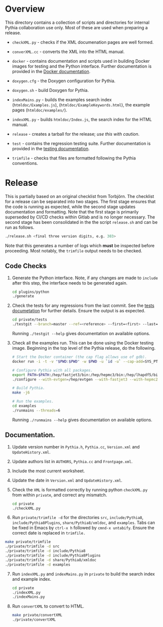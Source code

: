 # Overview

This directory contains a collection of scripts and directories for
internal Pythia collaboration use only. Most of these are used when
preparing a release.

* `checkXML.py` - checks if the XML documenation pages
  are well formed.

* `converXML.cc` - converts the XML into the HTML manual.

* `docker` - contains documentation and scripts used in building
  Docker images for testing and the Python interface. Further
  documentation is provided in the
  [Docker documentation](docker/README.md).
  
* `doxygen.cfg` - the Doxygen configuration for Pythia.

* `doxygen.sh` - build Doxygen for Pythia.

* `indexMains.py` - builds the examples search index
  (`htmldoc/Examples.js`), (`htmldoc/ExampleKeywords.html`), the
  example pages (`htmldoc/examples/`).

* `indexXML.py` - builds `htmldoc/Index.js`, the search index for the
  HTML manual.

* `release` - creates a tarball for the release; *use this with caution*.

* `test` - contains the regression testing suite. Further
  documentation is provided in the
  [testing documentation](tests/README.md).
  
* `trimfile` - checks that files are formatted following the Pythia
  conventions.

# Release

This is partially based on an original checklist from Torbjörn. The
checklist for a release can be separated into two stages. The first
stage ensures that the code is running as expected, while the second
stage updates documentation and formatting. Note that the first stage
is primarily superseded by CI/CD checks within Gitlab and is no longer
necessary. The second stage has been consolidated in the the script
`release.sh` and can be run as follows.
```bash
./release.sh <final three version digits, e.g. 303> 
```
Note that this generates a number of logs which **must** be inspected
before proceeding. Most notably, the `trimfile` output needs to be
checked.

## Code Checks

1. Generate the Python interface. Note, if any changes are made to
   `include` after this step, the interface needs to be generated
   again.
   ```bash
   cd plugins/python
   ./generate
   ```

2. Check the tests for any regressions from the last commit. See the
   [tests documetation](tests/README.md) for further details. Ensure
   the output is as expected.
   ```bash
   cd private/tests
   ./testgit --branch=master --ref=<reference> --first=<first> --last=<last>
   ```
   Running `./testgit --help` gives documentation on available options.

3. Check all the examples run. This can be done using the Docker
   testing image. Beginning in the top level of the Pythia release, do
   the following.
   ```bash
   # Start the Docker container (the cap flag allows use of gdb).
   docker run -i -t -v "$PWD:$PWD" -w $PWD -u `id -u` --cap-add=SYS_PTRACE --rm pythia8/dev:test bash --norc
   
   # Configure Pythia with all packages.
   export PATH=$PATH:/hep/fastjet3/bin:/hep/hepmc3/bin:/hep/lhapdf5/bin:/hep/rivet/bin
   ./configure --with-evtgen=/hep/evtgen --with-fastjet3 --with-hepmc2=/hep/hepmc2 --with-hepmc3 --with-lhapdf5 --with-lhapdf6=/hep/lhapdf6 --with-powheg-bin=/hep/powheg/ --with-rivet --with-root --with-gzip --with-python --with-mg5mes --with-openmp
   
   # Build Pythia.
   make -j6
   
   # Run the examples.
   cd examples
   ./runmains --threads=6
   ```
   Running `./runmains --help` gives documentation on available options.

## Documentation.

1. Update version number in `Pythia.h`, `Pythia.cc`, `Version.xml` and
   `UpdateHistory.xml`.
  
2. Update authors list in `AUTHORS`, `Pythia.cc` and `Frontpage.xml`.

3. Include the most current worksheet.

4. Update the date in `Version.xml` and `UpdateHistory.xml`.

5. Check the `XML` is formatted correctly by running python `checkXML.py`
   from within `private`, and correct any mismatch.
   ```bash
   cd private
   ./checkXML.py
   ```
   
6. Run `private/trimfile -d` for the directories `src`,
  `include/Pythia8`, `include/Pythia8Plugins`, `share/Pythia8/xmldoc`,
  and `examples`. Tabs can be fixed in Emacs by `ctrl-x h` followed by
  `cmnd-x untabify`. Ensure the correct date is replaced in
  `trimfile.`
  ```bash
  make private/trimfile
  ./private/trimfile -d src
  ./private/trimfile -d include/Pythia8
  ./private/trimfile -d include/Pythia8Plugins
  ./private/trimfile -d share/Pythia8/xmldoc
  ./private/trimfile -d examples
  ```
   
7. Run `indexXML.py` and `indexMains.py` in `private` to build the
   search index and example index.
   ```bash
   cd private
   ./indexXML.py
   ./indexMains.py
   ```

8. Run `convertXML` to convert to HTML.
   ```bash
   make private/convertXML
   ./private/convertXML
   ```
